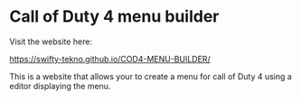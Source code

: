 # Call of Duty 4 menu builder

Visit the website here:

https://swifty-tekno.github.io/COD4-MENU-BUILDER/

This is a website that allows your to create a menu for call of Duty 4 using a editor displaying the menu.
